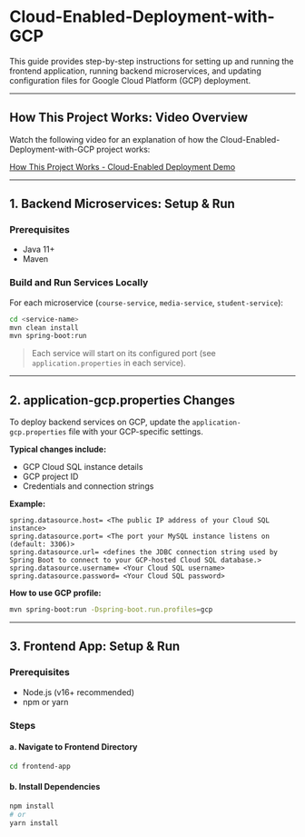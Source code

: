 # Cloud-Enabled-Deployment-with-GCP

This guide provides step-by-step instructions for setting up and running the frontend application, running backend microservices, and updating configuration files for Google Cloud Platform (GCP) deployment.

---

## How This Project Works: Video Overview

Watch the following video for an explanation of how the Cloud-Enabled-Deployment-with-GCP project works:

[How This Project Works - Cloud-Enabled Deployment Demo](https://drive.google.com/file/d/1dojebb8l0mBWqLl6GZ2RBv3G9NmErdzb/view?usp=drive_link)

---

## 1. Backend Microservices: Setup & Run

### Prerequisites
- Java 11+
- Maven

### Build and Run Services Locally

For each microservice (`course-service`, `media-service`, `student-service`):

```sh
cd <service-name>
mvn clean install
mvn spring-boot:run
```

> Each service will start on its configured port (see `application.properties` in each service).

---

## 2. application-gcp.properties Changes

To deploy backend services on GCP, update the `application-gcp.properties` file with your GCP-specific settings.

**Typical changes include:**
- GCP Cloud SQL instance details
- GCP project ID
- Credentials and connection strings

**Example:**

```properties
spring.datasource.host= <The public IP address of your Cloud SQL instance>
spring.datasource.port= <The port your MySQL instance listens on (default: 3306)>
spring.datasource.url= <defines the JDBC connection string used by Spring Boot to connect to your GCP-hosted Cloud SQL database.>
spring.datasource.username= <Your Cloud SQL username>
spring.datasource.password= <Your Cloud SQL password>
```

**How to use GCP profile:**
```sh
mvn spring-boot:run -Dspring-boot.run.profiles=gcp
```

---

## 3. Frontend App: Setup & Run

### Prerequisites
- Node.js (v16+ recommended)
- npm or yarn

### Steps

#### a. Navigate to Frontend Directory
```sh
cd frontend-app
```

#### b. Install Dependencies
```sh
npm install
# or
yarn install
```
